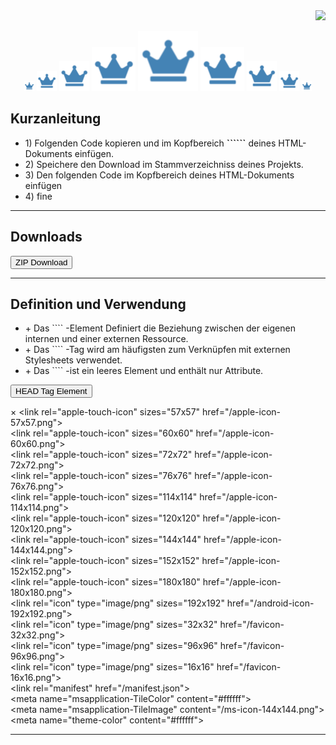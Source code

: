 <link href="../css/bootstrap.min.css" rel="stylesheet">
<link href="../css/customizer.css" rel="stylesheet">
<link href="../css/jquery.minicolors.css" rel="stylesheet">

<div align="right"><img src="https://img.shields.io/badge/Calirun-Projekte-blue" /></div>

<p align="center">
  <a href="favicon-16x16.png" target="_blank"><img src="favicon-16x16.png" /></a>
  <a href="favicon-32x32.png" target="_blank"><img src="favicon-32x32.png" /></a>
  <a href="android-icon-48x48.png" target="_blank"><img src="android-icon-48x48.png" /></a>
  <a href="ms-icon-70x70.png" target="_blank"><img src="ms-icon-70x70.png" /></a>
  <a href="favicon-96x96.png" target="_blank"><img src="favicon-96x96.png" /></a>
  <a href="ms-icon-70x70.png" target="_blank"><img src="ms-icon-70x70.png" /></a>
  <a href="android-icon-48x48.png" target="_blank"><img src="android-icon-48x48.png" /></a>
  <a href="favicon-32x32.png" target="_blank"><img src="favicon-32x32.png" /></a>
  <a href="favicon-16x16.png" target="_blank"><img src="favicon-16x16.png" /></a>
</p>

<h2>Kurzanleitung</h2>

<ul>
  <li>1) Folgenden Code kopieren und im Kopfbereich <strong>```<head>```</strong> deines HTML-Dokuments einfügen.<br></li>
  <li>2) Speichere den Download im Stammverzeichniss deines Projekts.<br></li>
  <li>3) Den folgenden Code im Kopfbereich<head> deines HTML-Dokuments einfügen</li>
  <li>4) fine</li>
</ul>

<hr>

<h2> Downloads</h2>

<form method="get" action="https://github.com/7pub/cdn-gw/raw/master/favicon/Crown/3f446392a21bf3d2a08024894cccdb3e.ico.zip">
  <button type="submit">ZIP Download</button>
</form>

<hr>

<h2>Definition und Verwendung</h2>
<ul>
  <li>+ Das ``<link>`` -Element Definiert die Beziehung zwischen der eigenen internen und einer externen Ressource.</li>
  <li>+ Das ``<link>`` -Tag wird am häufigsten zum Verknüpfen mit externen Stylesheets verwendet.</li>
  <li>+ Das ``<link>`` -ist ein leeres Element und enthält nur Attribute.</li>
</ul>

<button id="myBtn">HEAD Tag Element</button>

<div id="myModal" class="modal">
  <div class="modal-content">
    <span class="close">&times;</span>
    &lt;link rel="apple-touch-icon" sizes="57x57" href="/apple-icon-57x57.png"&gt;<br>
    &lt;link rel="apple-touch-icon" sizes="60x60" href="/apple-icon-60x60.png"&gt;<br>
    &lt;link rel="apple-touch-icon" sizes="72x72" href="/apple-icon-72x72.png"&gt;<br>
    &lt;link rel="apple-touch-icon" sizes="76x76" href="/apple-icon-76x76.png"&gt;<br>
    &lt;link rel="apple-touch-icon" sizes="114x114" href="/apple-icon-114x114.png"&gt;<br>
    &lt;link rel="apple-touch-icon" sizes="120x120" href="/apple-icon-120x120.png"&gt;<br>
    &lt;link rel="apple-touch-icon" sizes="144x144" href="/apple-icon-144x144.png"&gt;<br>
    &lt;link rel="apple-touch-icon" sizes="152x152" href="/apple-icon-152x152.png"&gt;<br>
    &lt;link rel="apple-touch-icon" sizes="180x180" href="/apple-icon-180x180.png"&gt;<br>
    &lt;link rel="icon" type="image/png" sizes="192x192" href="/android-icon-192x192.png"&gt;<br>
    &lt;link rel="icon" type="image/png" sizes="32x32" href="/favicon-32x32.png"&gt;<br>
    &lt;link rel="icon" type="image/png" sizes="96x96" href="/favicon-96x96.png"&gt;<br>
    &lt;link rel="icon" type="image/png" sizes="16x16" href="/favicon-16x16.png"&gt;<br>
    &lt;link rel="manifest" href="/manifest.json"&gt;<br>
    &lt;meta name="msapplication-TileColor" content="#ffffff"&gt;<br>
    &lt;meta name="msapplication-TileImage" content="/ms-icon-144x144.png"&gt;<br>
    &lt;meta name="theme-color" content="#ffffff"&gt;<br>
  </div>
</div>

<hr>

<script>

  var modal = document.getElementById("myModal"); // get modal
  var btn = document.getElementById("myBtn"); // button, opens modal
  var span = document.getElementsByClassName("close")[0]; // <span> element for modal closes
      btn.onclick = function () { modal.style.display = "block";}  // button, open the modal 
      span.onclick = function () {modal.style.display = "none";} // button, close modal <span> (x)
      window.onclick = function (event) { if (event.target == modal) {modal.style.display = "none";}} // outside closing function

</script>